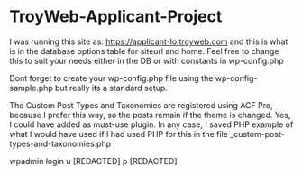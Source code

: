 # TroyWeb-Applicant-Project

I was running this site as: https://applicant-lo.troyweb.com
and this is what is in the database options table for siteurl and home. 
Feel free to change this to suit your needs either in the DB or with constants in wp-config.php 

Dont forget to create your wp-config.php file using the wp-config-sample.php but really its
a standard setup.

The Custom Post Types and Taxonomies are registered using ACF Pro, because I prefer this way,
so the posts remain if the theme is changed. Yes, I could have added as must-use plugin.
In any case, I saved PHP example of what I would have used if I had used PHP for this in the file 
_custom-post-types-and-taxonomies.php 

wpadmin login
u   [REDACTED]
p   [REDACTED]

